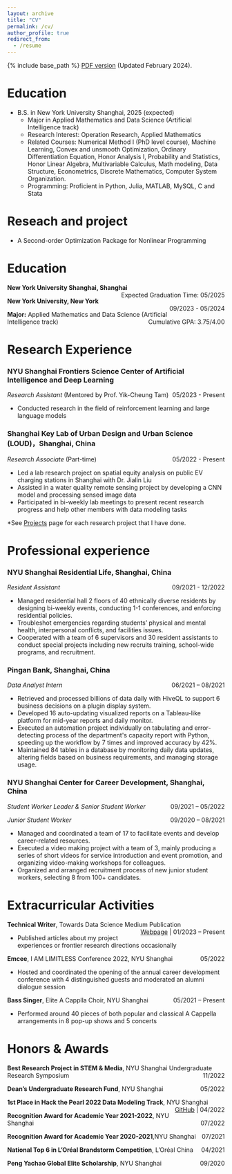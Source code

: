```yaml
---
layout: archive
title: "CV"
permalink: /cv/
author_profile: true
redirect_from:
  - /resume
---
```


{% include base_path %}
[PDF version](files/CV_Yiling_Cao_2024_Feb.pdf) (Updated February 2024). 

Education
======
* B.S. in New York University Shanghai, 2025 (expected)
  * Major in Applied Mathematics and Data Science (Artificial Intelligence track)
  * Research Interest: Operation Research, Applied Mathematics
  * Related Courses: Numerical Method I (PhD level course), Machine Learning, Convex and unsmooth Optimization, Ordinary Differentiation Equation, Honor Analysis I, Probability and Statistics, Honor Linear Algebra, Multivariable Calculus, Math modeling, Data Structure, Econometrics, Discrete Mathematics, Computer System Organization.
  * Programming: Proficient in Python, Julia, MATLAB, MySQL, C and Stata

Reseach and project
======
* A Second-order Optimization Package for Nonlinear Programming





Education
======
<p style="text-align:left;">
    <strong>New York University Shanghai, Shanghai</strong>
    <span style="float:right;">
        Expected Graduation Time: 05/2025
    </span>
</p>
<p style="text-align:left;">
    <strong>New York University, New York</strong>
    <span style="float:right;">
        09/2023 - 05/2024
    </span>
</p>
<p style="text-align:left;">
    <strong>Major:</strong> Applied Mathematics and Data Science (Artificial Intelligence track)
    <span style="float:right;">
        Cumulative GPA: 3.75/4.00
    </span>
</p>
		
Research Experience 
======
### **NYU Shanghai Frontiers Science Center of Artificial Intelligence and Deep Learning**

<p style="text-align:left;">
    <i>Research Assistant</i> (Mentored by Prof. Yik-Cheung Tam)
    <span style="float:right;">
        05/2023 - Present
    </span>
</p>

* Conducted research in the field of reinforcement learning and large language models

### **Shanghai Key Lab of Urban Design and Urban Science (LOUD)**，Shanghai, China
<p style="text-align:left;">
    <i>Research Associate</i> (Part-time)
    <span style="float:right;">
        05/2022 - Present
    </span>
</p>

* Led a lab research project on spatial equity analysis on public EV charging stations in Shanghai with Dr. Jialin Liu
* Assisted in a water quality remote sensing project by developing a CNN model and processing sensed image data
* Participated in bi-weekly lab meetings to present recent research progress and help other members with data modeling tasks

*See [Projects](https://balechen.github.io/projects/) page for each research project that I have done.

Professional experience
======

### **NYU Shanghai Residential Life**, Shanghai, China
<p style="text-align:left;">
    <i>Resident Assistant</i>
    <span style="float:right;">
        09/2021 - 12/2022
    </span>
</p>

* Managed residential hall 2 floors of 40 ethnically diverse residents by designing bi-weekly events, conducting 1-1 conferences, and enforcing residential policies.
* Troubleshot emergencies regarding students’ physical and mental health, interpersonal conflicts, and facilities issues.
*	Cooperated with a team of 6 supervisors and 30 resident assistants to conduct special projects including new recruits training, school-wide programs, and recruitment.

### **Pingan Bank**, Shanghai, China
<p style="text-align:left;">
    <i>Data Analyst Intern</i>
    <span style="float:right;">
        06/2021 – 08/2021
    </span>
</p>
                                            	 
* Retrieved and processed billions of data daily with HiveQL to support 6 business decisions on a plugin display system.
*	Developed 16 auto-updating visualized reports on a Tableau-like platform for mid-year reports and daily monitor.
*	Executed an automation project individually on tabulating and error-detecting process of the department's capacity report with Python, speeding up the workflow by 7 times and improved accuracy by 42%.
*	Maintained 84 tables in a database by monitoring daily data updates, altering fields based on business requirements, and managing storage usage.

### **NYU Shanghai Center for Career Development**, Shanghai, China
<p style="text-align:left;">
    <i>Student Worker Leader & Senior Student Worker</i>
    <span style="float:right;">
        09/2021 – 05/2022
    </span>
</p>
<p style="text-align:left;">
    <i>Junior Student Worker</i>
    <span style="float:right;">
        09/2020 – 08/2021
    </span>
</p>

*	Managed and coordinated a team of 17 to facilitate events and develop career-related resources.
*	Executed a video making project with a team of 3, mainly producing a series of short videos for service introduction and event promotion, and organizing video-making workshops for colleagues.
*	Organized and arranged recruitment process of new junior student workers, selecting 8 from 100+ candidates.



Extracurricular Activities
======
<p style="text-align:left;">
    <strong>Technical Writer</strong>, Towards Data Science Medium Publication
    <span style="float:right;">
        <a href="https://medium.com/@bc3088">Webpage</a> | 01/2023 – Present
    </span>
</p>
	 
* Published articles about my project experiences or frontier research directions occasionally

<p style="text-align:left;">
    <strong>Emcee</strong>, I AM LIMITLESS Conference 2022, NYU Shanghai
    <span style="float:right;">05/2022</span>
</p>     	 

*	Hosted and coordinated the opening of the annual career development conference with 4 distinguished guests and moderated an alumni dialogue session

<p style="text-align:left;">
    <strong>Bass Singer</strong>, Elite A Capplla Choir, NYU Shanghai
    <span style="float:right;">05/2021 – Present</span>
</p>

*	Performed around 40 pieces of both popular and classical A Cappella arrangements in 8 pop-up shows and 5 concerts



Honors & Awards
======

<p style="text-align:left;">
    <strong>Best Research Project in STEM & Media</strong>, NYU Shanghai Undergraduate Research Symposium
    <span style="float:right;">11/2022</span>
</p>
<p style="text-align:left;">
    <strong>Dean’s Undergraduate Research Fund</strong>, NYU Shanghai
    <span style="float:right;">05/2022</span>
</p>
<p style="text-align:left;">
    <strong>1st Place in Hack the Pearl 2022 Data Modeling Track</strong>, NYU Shanghai
    <span style="float:right;">
       <a href="https://github.com/BaleChen/hack-the-pearl-2022">GitHub</a> | 04/2022
    </span>
</p>	

<p style="text-align:left;">
    <strong>Recognition Award for Academic Year 2021-2022</strong>, NYU Shanghai
    <span style="float:right;">07/2022</span>
</p>

<p style="text-align:left;">
    <strong>Recognition Award for Academic Year 2020-2021</strong>,NYU Shanghai
    <span style="float:right;">07/2021</span>
</p>

<p style="text-align:left;">
    <strong>National Top 6 in L’Oréal Brandstorm Competition</strong>, L’Oréal China
    <span style="float:right;">04/2021</span>
</p>

<p style="text-align:left;">
    <strong>Peng Yachao Global Elite Scholarship</strong>, NYU Shanghai
    <span style="float:right;">09/2020</span>
</p>
